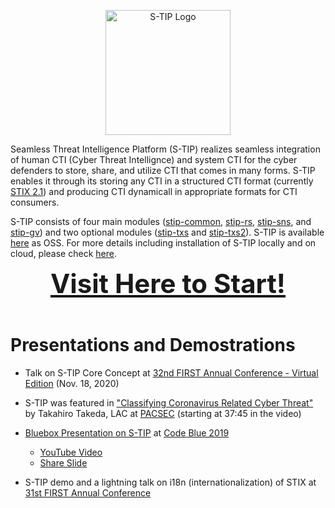 <!-- ![S-TIP Icon](https://raw.githubusercontent.com/s-tip/s-tip.github.io/main/img/s-tip-logo-transparent-background.png) -->
<p align="center">
  <img src="https://raw.githubusercontent.com/s-tip/s-tip.github.io/main/img/s-tip-logo-transparent-background.png" width="200" 
       alt="S-TIP Logo" title="S-TIP logo representing ayame (iris in Japanese)"/>
</p>

Seamless Threat Intelligence Platform (S-TIP) realizes seamless integration of human CTI (Cyber Threat Intellignce) and system CTI for the cyber defenders to store, share, and utilize CTI that comes in many forms. S-TIP enables it through its storing any CTI in a structured CTI format (currently [STIX 2.1](https://docs.oasis-open.org/cti/stix/v2.1/csprd01/stix-v2.1-csprd01.html)) and producing CTI dynamicall in appropriate formats for CTI consumers. 

S-TIP consists of four main modules ([stip-common](https://github.com/s-tip/stip-common), [stip-rs](https://github.com/s-tip/stip-rs), [stip-sns](https://github.com/s-tip/stip-sns), and [stip-gv](https://github.com/s-tip/stip-gv)) and two optional modules ([stip-txs](https://github.com/s-tip/stip-txs) and [stip-txs2](https://github.com/s-tip/stip-txs2)).
S-TIP is available [here](https://github.com/s-tip) as OSS. For more details including installation of S-TIP locally and on cloud, please check [here](https://github.com/s-tip/stip-common/wiki).

<div style="text-align:center">
<span style="font-size:3em;">
  <a href="https://github.com/s-tip/stip-common/wiki"><strong>Visit Here to Start!</strong></a>
</span>
</div>
&nbsp;  

# Presentations and Demostrations

* Talk on S-TIP Core Concept at [32nd FIRST Annual Conference - Virtual Edition](https://www.first.org/conference/2020/) (Nov. 18, 2020)

* S-TIP was featured in ["Classifying Coronavirus Related Cyber Threat"](https://vimeo.com/476148093) by Takahiro Takeda, LAC at [PACSEC](https://pacsec.jp/) (starting at 37:45 in the video)

* [Bluebox Presentation on S-TIP](https://codeblue.jp/2019/en/bluebox/S-TIP/) at [Code Blue 2019](https://codeblue.jp/2019/en/)
  * [YouTube Video](https://www.youtube.com/watch?v=pk1LhdSu350)
  * [Share Slide](https://www.slideshare.net/codeblue_jp/cb19-seamless-threat-intelligence-platform-stip-by-koji-yamada-toshitaka-satomi)

* S-TIP demo and a lightning talk on i18n (internationalization) of STIX at [31st FIRST Annual Conference](https://www.first.org/conference/2019/)
